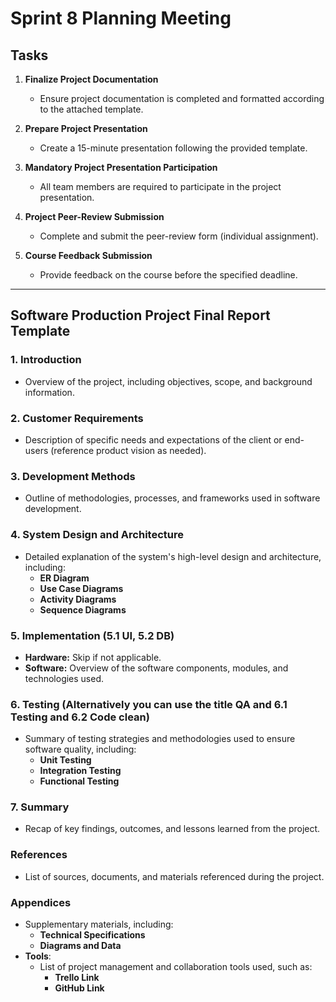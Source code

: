 # Sprint 8 Planning Meeting

## Tasks

1. **Finalize Project Documentation**  
   - Ensure project documentation is completed and formatted according to the attached template.

2. **Prepare Project Presentation**  
   - Create a 15-minute presentation following the provided template.

3. **Mandatory Project Presentation Participation**  
   - All team members are required to participate in the project presentation.

4. **Project Peer-Review Submission**  
   - Complete and submit the peer-review form (individual assignment).

5. **Course Feedback Submission**  
   - Provide feedback on the course before the specified deadline.

---

## Software Production Project Final Report Template

### 1. Introduction
   - Overview of the project, including objectives, scope, and background information.

### 2. Customer Requirements
   - Description of specific needs and expectations of the client or end-users (reference product vision as needed).

### 3. Development Methods
   - Outline of methodologies, processes, and frameworks used in software development.

### 4. System Design and Architecture
   - Detailed explanation of the system's high-level design and architecture, including:
     - **ER Diagram**
     - **Use Case Diagrams**
     - **Activity Diagrams**
     - **Sequence Diagrams**

### 5. Implementation (5.1 UI, 5.2 DB)
   - **Hardware:** Skip if not applicable.
   - **Software:** Overview of the software components, modules, and technologies used.

### 6. Testing (Alternatively you can use the title QA and 6.1 Testing and 6.2 Code clean)
   - Summary of testing strategies and methodologies used to ensure software quality, including:
     - **Unit Testing**
     - **Integration Testing**
     - **Functional Testing**

### 7. Summary
   - Recap of key findings, outcomes, and lessons learned from the project.

### References
   - List of sources, documents, and materials referenced during the project.

### Appendices
   - Supplementary materials, including:
     - **Technical Specifications**  
     - **Diagrams and Data**
   - **Tools**:
     - List of project management and collaboration tools used, such as:
       - **Trello Link**
       - **GitHub Link**

